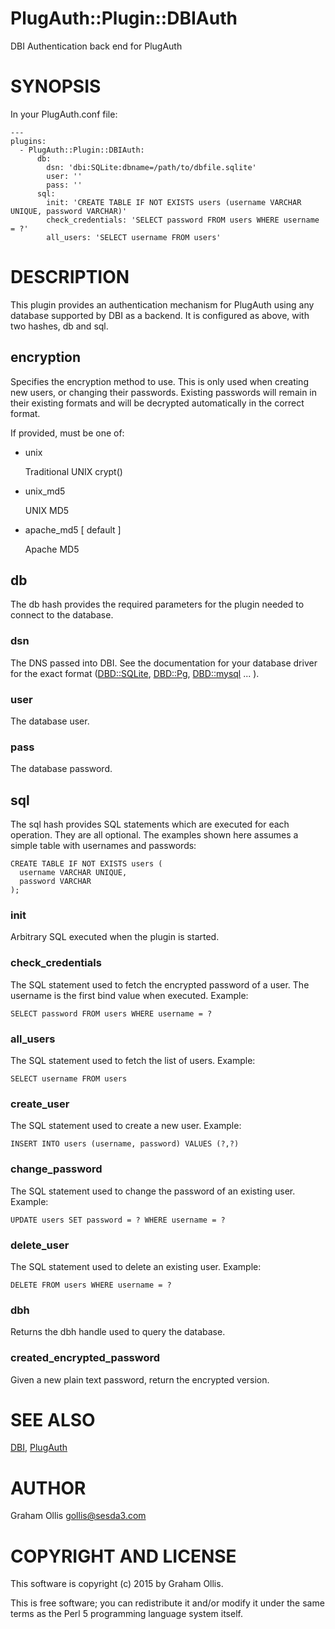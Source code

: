# PlugAuth::Plugin::DBIAuth

DBI Authentication back end for PlugAuth

# SYNOPSIS

In your PlugAuth.conf file:

    ---
    plugins:
      - PlugAuth::Plugin::DBIAuth:
          db:
            dsn: 'dbi:SQLite:dbname=/path/to/dbfile.sqlite'
            user: ''
            pass: ''
          sql:
            init: 'CREATE TABLE IF NOT EXISTS users (username VARCHAR UNIQUE, password VARCHAR)'
            check_credentials: 'SELECT password FROM users WHERE username = ?'
            all_users: 'SELECT username FROM users'

# DESCRIPTION

This plugin provides an authentication mechanism for PlugAuth using any
database supported by DBI as a backend.  It is configured as above, with
two hashes, db and sql.

## encryption

Specifies the encryption method to use.  This is only used when creating
new users, or changing their passwords.  Existing passwords will remain
in their existing formats and will be decrypted automatically in the 
correct format.

If provided, must be one of:

- unix

    Traditional UNIX crypt()

- unix\_md5

    UNIX MD5

- apache\_md5 \[ default \]

    Apache MD5

## db

The db hash provides the required parameters for the plugin needed to
connect to the database.

### dsn

The DNS passed into DBI.  See the documentation for your database driver
for the exact format ([DBD::SQLite](https://metacpan.org/pod/DBD::SQLite), [DBD::Pg](https://metacpan.org/pod/DBD::Pg), [DBD::mysql](https://metacpan.org/pod/DBD::mysql) ... ).

### user

The database user.

### pass

The database password.

## sql

The sql hash provides SQL statements which are executed for each 
operation.  They are all optional.  The examples shown here assumes
a simple table with usernames and passwords:

    CREATE TABLE IF NOT EXISTS users (
      username VARCHAR UNIQUE,
      password VARCHAR
    );

### init

Arbitrary SQL executed when the plugin is started.

### check\_credentials

The SQL statement used to fetch the encrypted password of a
user.  The username is the first bind value when executed.
Example:

    SELECT password FROM users WHERE username = ?

### all\_users

The SQL statement used to fetch the list of users.  Example:

    SELECT username FROM users

### create\_user

The SQL statement used to create a new user.  Example:

    INSERT INTO users (username, password) VALUES (?,?)

### change\_password

The SQL statement used to change the password of an existing user.  Example:

    UPDATE users SET password = ? WHERE username = ?

### delete\_user

The SQL statement used to delete an existing user.  Example:

    DELETE FROM users WHERE username = ?

### dbh

Returns the dbh handle used to query the database.

### created\_encrypted\_password

Given a new plain text password, return the encrypted version.

# SEE ALSO

[DBI](https://metacpan.org/pod/DBI),
[PlugAuth](https://metacpan.org/pod/PlugAuth)

# AUTHOR

Graham Ollis <gollis@sesda3.com>

# COPYRIGHT AND LICENSE

This software is copyright (c) 2015 by Graham Ollis.

This is free software; you can redistribute it and/or modify it under
the same terms as the Perl 5 programming language system itself.
